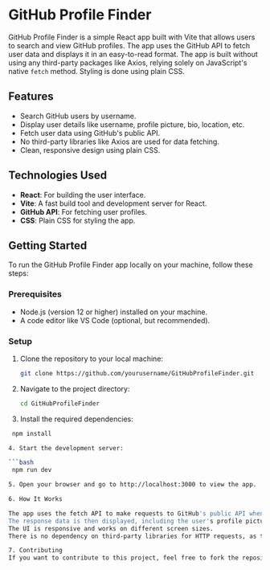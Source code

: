 # GitHub Profile Finder

GitHub Profile Finder is a simple React app built with Vite that allows users to search and view GitHub profiles. The app uses the GitHub API to fetch user data and displays it in an easy-to-read format. The app is built without using any third-party packages like Axios, relying solely on JavaScript's native `fetch` method. Styling is done using plain CSS.

## Features

- Search GitHub users by username.
- Display user details like username, profile picture, bio, location, etc.
- Fetch user data using GitHub's public API.
- No third-party libraries like Axios are used for data fetching.
- Clean, responsive design using plain CSS.

## Technologies Used

- **React**: For building the user interface.
- **Vite**: A fast build tool and development server for React.
- **GitHub API**: For fetching user profiles.
- **CSS**: Plain CSS for styling the app.

## Getting Started

To run the GitHub Profile Finder app locally on your machine, follow these steps:

### Prerequisites

- Node.js (version 12 or higher) installed on your machine.
- A code editor like VS Code (optional, but recommended).

### Setup

1. Clone the repository to your local machine:

   ```bash
   git clone https://github.com/yourusername/GitHubProfileFinder.git

2. Navigate to the project directory:

   ```bash
   cd GitHubProfileFinder

3. Install the required dependencies:

  ```bash
   npm install

4. Start the development server:

  ```bash
   npm run dev

5. Open your browser and go to http://localhost:3000 to view the app.

6. How It Works

The app uses the fetch API to make requests to GitHub's public API when a user searches for a profile.
The response data is then displayed, including the user's profile picture, username, bio, location, and other information.
The UI is responsive and works on different screen sizes.
There is no dependency on third-party libraries for HTTP requests, as the native fetch method is used.

7. Contributing
If you want to contribute to this project, feel free to fork the repository, make changes, and submit a pull request. Any contributions or suggestions are welcome!
